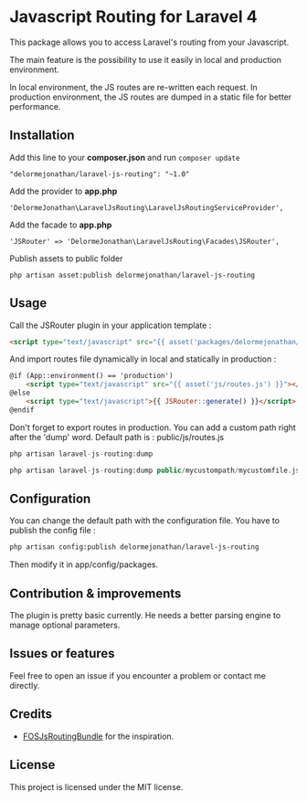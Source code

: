 # Javascript Routing for Laravel 4

This package allows you to access Laravel's routing from your Javascript.

The main feature is the possibility to use it easily in local and production environment. 

In local environment, the JS routes are re-written each request. In production environment, the JS routes are dumped in a static file for better performance.

## Installation

Add this line to your **composer.json** and run `composer update`

```
"delormejonathan/laravel-js-routing": "~1.0"
```

Add the provider to **app.php**

```
'DelormeJonathan\LaravelJsRouting\LaravelJsRoutingServiceProvider',
```

Add the facade to **app.php**

```
'JSRouter' => 'DelormeJonathan\LaravelJsRouting\Facades\JSRouter',
```

Publish assets to public folder

```
php artisan asset:publish delormejonathan/laravel-js-routing
```

## Usage

Call the JSRouter plugin in your application template :

```html
<script type="text/javascript" src="{{ asset('packages/delormejonathan/laravel-js-routing/jsrouter.js') }}"></script>

```

And import routes file dynamically in local and statically in production :

```html
@if (App::environment() == 'production')
	<script type="text/javascript" src="{{ asset('js/routes.js') }}"></script>
@else
	<script type="text/javascript">{{ JSRouter::generate() }}</script>
@endif
```

Don't forget to export routes in production. You can add a custom path right after the 'dump' word. Default path is : public/js/routes.js

```php
php artisan laravel-js-routing:dump
```

```php
php artisan laravel-js-routing:dump public/mycustompath/mycustomfile.js
```

## Configuration

You can change the default path with the configuration file. You have to publish the config file :

```html
php artisan config:publish delormejonathan/laravel-js-routing
```

Then modify it in app/config/packages.

## Contribution & improvements

The plugin is pretty basic currently. He needs a better parsing engine to manage optional parameters.

## Issues or features

Feel free to open an issue if you encounter a problem or contact me directly.

## Credits

* [FOSJsRoutingBundle](https://github.com/FriendsOfSymfony/FOSJsRoutingBundle) for the inspiration.

## License

This project is licensed under the MIT license.
